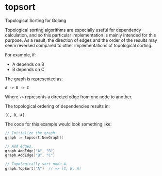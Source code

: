 topsort
=======

Topological Sorting for Golang

Topological sorting algorithms are especially useful for dependency calculation, and so this particular implementation is mainly intended for this purpose. As a result, the direction of edges and the order of the results may seem reversed compared to other implementations of topological sorting.

For example, if:

* A depends on B
* B depends on C

The graph is represented as:

```
A -> B -> C
```

Where `->` represents a directed edge from one node to another.

The topological ordering of dependencies results in:

```
[C, B, A]
```

The code for this example would look something like:

```go
// Initialize the graph.
graph := topsort.NewGraph()

// Add edges.
graph.AddEdge("A", "B")
graph.AddEdge("B", "C")

// Topologically sort node A.
graph.TopSort("A")  // => [C, B, A]
```
